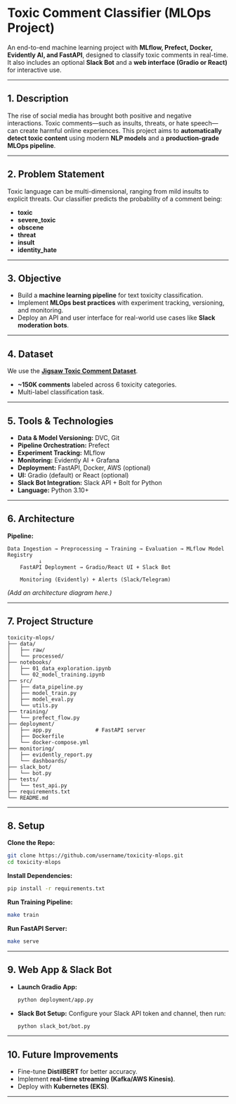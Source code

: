 
# Toxic Comment Classifier (MLOps Project)

An end-to-end machine learning project with **MLflow, Prefect, Docker, Evidently AI, and FastAPI**, designed to classify toxic comments in real-time. It also includes an optional **Slack Bot** and a **web interface (Gradio or React)** for interactive use.

---

## 1. Description
The rise of social media has brought both positive and negative interactions. Toxic comments—such as insults, threats, or hate speech—can create harmful online experiences. This project aims to **automatically detect toxic content** using modern **NLP models** and a **production-grade MLOps pipeline**.

---

## 2. Problem Statement
Toxic language can be multi-dimensional, ranging from mild insults to explicit threats.
Our classifier predicts the probability of a comment being:
- **toxic**
- **severe_toxic**
- **obscene**
- **threat**
- **insult**
- **identity_hate**

---

## 3. Objective
- Build a **machine learning pipeline** for text toxicity classification.
- Implement **MLOps best practices** with experiment tracking, versioning, and monitoring.
- Deploy an API and user interface for real-world use cases like **Slack moderation bots**.

---

## 4. Dataset
We use the [**Jigsaw Toxic Comment Dataset**](https://www.kaggle.com/c/jigsaw-toxic-comment-classification-challenge/data).
- **~150K comments** labeled across 6 toxicity categories.
- Multi-label classification task.

---

## 5. Tools & Technologies
- **Data & Model Versioning:** DVC, Git
- **Pipeline Orchestration:** Prefect
- **Experiment Tracking:** MLflow
- **Monitoring:** Evidently AI + Grafana
- **Deployment:** FastAPI, Docker, AWS (optional)
- **UI:** Gradio (default) or React (optional)
- **Slack Bot Integration:** Slack API + Bolt for Python
- **Language:** Python 3.10+

---

## 6. Architecture
**Pipeline:**
```
Data Ingestion → Preprocessing → Training → Evaluation → MLflow Model Registry
          ↓
    FastAPI Deployment → Gradio/React UI + Slack Bot
          ↓
    Monitoring (Evidently) + Alerts (Slack/Telegram)
```
*(Add an architecture diagram here.)*

---

## 7. Project Structure
```
toxicity-mlops/
├── data/
│   ├── raw/
│   └── processed/
├── notebooks/
│   ├── 01_data_exploration.ipynb
│   └── 02_model_training.ipynb
├── src/
│   ├── data_pipeline.py
│   ├── model_train.py
│   ├── model_eval.py
│   └── utils.py
├── training/
│   └── prefect_flow.py
├── deployment/
│   ├── app.py              # FastAPI server
│   ├── Dockerfile
│   └── docker-compose.yml
├── monitoring/
│   ├── evidently_report.py
│   └── dashboards/
├── slack_bot/
│   └── bot.py
├── tests/
│   └── test_api.py
├── requirements.txt
└── README.md
```

---

## 8. Setup

**Clone the Repo:**
```bash
git clone https://github.com/username/toxicity-mlops.git
cd toxicity-mlops
```

**Install Dependencies:**
```bash
pip install -r requirements.txt
```

**Run Training Pipeline:**
```bash
make train
```

**Run FastAPI Server:**
```bash
make serve
```

---

## 9. Web App & Slack Bot
- **Launch Gradio App:**
  ```bash
  python deployment/app.py
  ```
- **Slack Bot Setup:**
  Configure your Slack API token and channel, then run:
  ```bash
  python slack_bot/bot.py
  ```

---

## 10. Future Improvements
- Fine-tune **DistilBERT** for better accuracy.
- Implement **real-time streaming (Kafka/AWS Kinesis)**.
- Deploy with **Kubernetes (EKS)**.

---
